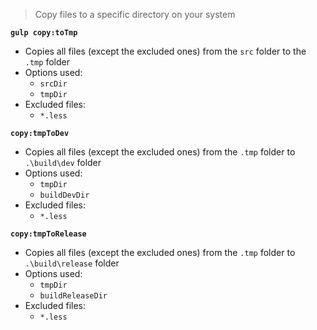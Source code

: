 > Copy files to a specific directory on your system

**`gulp copy:toTmp`** 
* Copies all files (except the excluded ones) from the `src` folder to the `.tmp` folder
* Options used:
  * `srcDir`
  * `tmpDir`
* Excluded files:
  * `*.less`

**`copy:tmpToDev`** 
* Copies all files (except the excluded ones) from the `.tmp` folder to `.\build\dev` folder
* Options used:
  * `tmpDir`
  * `buildDevDir`
* Excluded files:
  * `*.less`

**`copy:tmpToRelease`** 
* Copies all files (except the excluded ones) from the `.tmp` folder to `.\build\release` folder
* Options used:
  * `tmpDir`
  * `buildReleaseDir`
* Excluded files:
  * `*.less`






